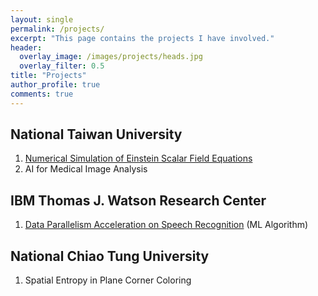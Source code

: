 ```yaml
---
layout: single
permalink: /projects/
excerpt: "This page contains the projects I have involved."
header:
  overlay_image: /images/projects/heads.jpg
  overlay_filter: 0.5
title: "Projects"
author_profile: true
comments: true
---
```


## National Taiwan University

   1. [Numerical Simulation of Einstein Scalar Field Equations](NTU/Numerical_Relativity.html)<br>
   2. AI for Medical Image Analysis<br>

## IBM Thomas J. Watson Research Center

   1. [Data Parallelism Acceleration on Speech Recognition](IBM/Data_Parallelism_ML.html) (ML Algorithm)<br>

## National Chiao Tung University

   1. Spatial Entropy in Plane Corner Coloring<br>